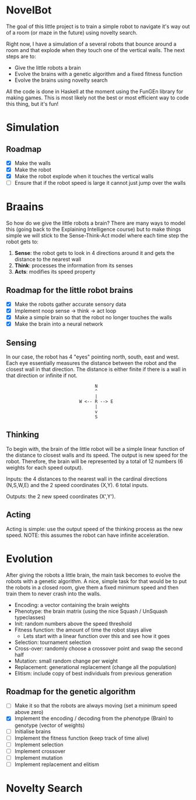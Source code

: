 # NovelBot

The goal of this little project is to train a simple robot to navigate it's way
out of a room (or maze in the future) using novelty search.

Right now, I have a simulation of a several robots that bounce around a room and
that explode when they touch one of the vertical walls. The next steps are to:
- Give the little robots a brain
- Evolve the brains with a genetic algorithm and a fixed fitness function
- Evolve the brains using novelty search

All the code is done in Haskell at the moment using the FunGEn library for
making games. This is most likely not the best or most efficient way to code
this thing, but it's fun! 

# Simulation

## Roadmap

- [x] Make the walls
- [x] Make the robot
- [x] Make the robot explode when it touches the vertical walls
- [ ] Ensure that if the robot speed is large it cannot just jump over the walls

# Braains

So how do we give the little robots a brain? There are many ways to model this
(going back to the Explaining Intelligence course) but to make things simple we
will stick to the Sense-Think-Act model where each time step the robot gets to:

1) **Sense**: the robot gets to look in 4 directions around it and gets the
distance to the nearest wall
2) **Think**: processes the information from its senses
3) **Acts**: modifies its speed property

## Roadmap for the little robot brains

- [x] Make the robots gather accurate sensory data
- [x] Implement noop sense -> think -> act loop
- [x] Make a simple brain so that the robot no longer touches the walls
- [x] Make the brain into a neural network

## Sensing

In our case, the robot has 4 "eyes" pointing north, south, east and west. Each
eye essentially measures the distance between the robot and the closest wall in
that direction. The distance is either finite if there is a wall in that
direction or infinite if not.

```
                                  N
                                  ^
                                  |
                            W <-- R --> E
                                  |
                                  v
                                  S
```

## Thinking

To begin with, the brain of the little robot will be a simple linear function of
the distance to closest walls and its speed. The output is new speed for the
robot. Therefore, the brain will be represented by a total of 12 numbers (6
weights for each speed output).

Inputs: the 4 distances to the nearest wall in the cardinal directions (N,S,W,E)
and the 2 speed coordinates (X,Y). 6 total inputs.

Outputs: the 2 new speed coordinates (X',Y').

## Acting

Acting is simple: use the output speed of the thinking process as the new speed.
NOTE: this assumes the robot can have infinite acceleration.

# Evolution

After giving the robots a little brain, the main task becomes to evolve the
robots with a genetic algorithm. A nice, simple task for that would be to put
the robots in a closed room, give them a fixed minimum speed and then train them
to never crash into the walls.

- Encoding: a vector containing the brain weights
- Phenotype: the brain matrix (using the nice Squash / UnSquash typeclasses)
- Init: random numbers above the speed threshold
- Fitness function: the amount of time the robot stays alive
    - Lets start with a linear function over this and see how it goes
- Selection: tournament selection
- Cross-over: randomly choose a crossover point and swap the second half
- Mutation: small random change per weight
- Replacement: generational replacement (change all the population)
- Elitism: include copy of best individuals from previous generation

## Roadmap for the genetic algorithm

- [ ] Make it so that the robots are always moving (set a minimum speed above
    zero)
- [x] Implement the encoding / decoding from the phenotype (Brain) to genotype
  (vector of weights)
- [ ] Initialise brains
- [ ] Implement the fitness function (keep track of time alive)
- [ ] Implement selection
- [ ] Implement crossover
- [ ] Implement mutation
- [ ] Implement replacement and elitism

# Novelty Search
